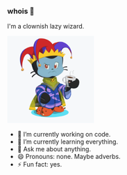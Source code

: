 ### whois 👀

I'm a clownish lazy wizard.

<img src="https://github.com/renanrodrigo/renanrodrigo/blob/master/octocat.png" width="200">

- 🔭 I’m currently working on code.
- 🌱 I’m currently learning everything.
- 💬 Ask me about anything.
- 😄 Pronouns: none. Maybe adverbs.
- ⚡ Fun fact: yes.
